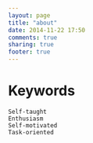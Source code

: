 ```yaml
---
layout: page
title: "about"
date: 2014-11-22 17:50
comments: true
sharing: true
footer: true
---
```


Keywords
===
    Self-taught
    Enthusiasm
    Self-motivated
    Task-oriented